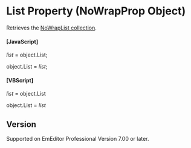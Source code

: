 # List Property (NoWrapProp Object)

Retrieves the [NoWrapList collection](../no_wrap_list/index).

#### \[JavaScript\]

_list_ =
object.List;

object.List = _list_;

#### \[VBScript\]

_list_ =
object.List

object.List = _list_

## Version

Supported on EmEditor Professional Version 7.00 or later.
